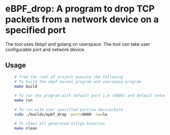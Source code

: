 # eBPF_drop: A program to drop TCP packets from a network device on a specified port

The tool uses libbpf and golang on userspace.
The tool can take user configurable port and network device.

## Usage
```bash
    # from the root of project execute the following 
    # To build the ebpf kernel program and userspace program
    make build
    
    # To run the program with default port i,e (4000) and default network i,e (loopback)
    make run
    
    # To run with user specified port/nw device/both 
    sudo ./builds/epbf_drop -port=8080 -nw=lo

    # To clean all generated elf/go binaries
    make clean
```
